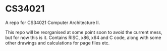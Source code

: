 # CS34021

A repo for CS34021 Computer Architecture II.

This repo will be reorganised at some point soon to avoid the current mess, but for now this is it. Contains RISC, x86, x64 and C code, along with some other drawings and calculations for page files etc. 

